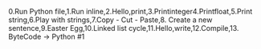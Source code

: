 0.Run Python file,1.Run inline,2.Hello,print,3.Printinteger4.Printfloat,5.Print string,6.Play with strings,7.Copy - Cut - Paste,8. Create a new sentence,9.Easter Egg,10.Linked list cycle,11.Hello,write,12.Compile,13. ByteCode -> Python #1
